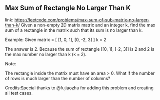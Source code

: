## Max Sum of Rectangle No Larger Than K 
link: <https://leetcode.com/problems/max-sum-of-sub-matrix-no-larger-than-k/>
Given a non-empty 2D matrix matrix and an integer k, find the max sum of a rectangle in the matrix such that its sum is no larger than k.

Example:
Given matrix = [
  [1,  0, 1],
  [0, -2, 3]
]
k = 2



The answer is 2. Because the sum of rectangle [[0, 1], [-2, 3]] is 2 and 2 is the max number no larger than k (k = 2).

Note:

The rectangle inside the matrix must have an area > 0.
What if the number of rows is much larger than the number of columns?



Credits:Special thanks to @fujiaozhu for adding this problem and creating all test cases.